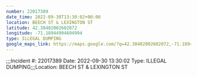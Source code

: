 ```yaml
---
number: 22017389
date_time: 2022-09-30T13:30:02+00:00
location: BEECH ST & LEXINGTON ST
latitude: 42.38402002602072
longitude: -71.18944994694994
type: ILLEGAL DUMPING
google_maps_link: https://maps.google.com/?q=42.38402002602072,-71.18944994694994
---
```


;;;Incident #: 22017389  Date: 2022-09-30 13:30:02  Type: ILLEGAL DUMPING;;;Location: BEECH ST & LEXINGTON ST
